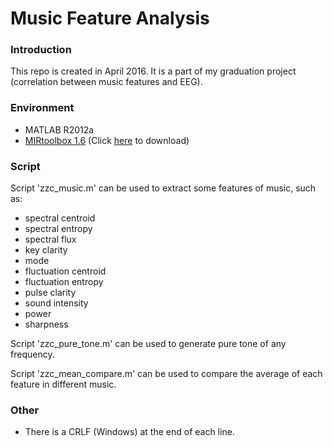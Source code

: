 # Music Feature Analysis #

### Introduction ###

This repo is created in April 2016. It is a part of my graduation project (correlation between music features and EEG).  

### Environment ###

* MATLAB R2012a  
* [MIRtoolbox 1.6](https://www.jyu.fi/hum/laitokset/musiikki/en/research/coe/materials/mirtoolbox) (Click [here](https://1drv.ms/u/s!ApNqBU0-Wme0jANBcmsqVUDcoXV8) to download)  

### Script ###

Script 'zzc_music.m' can be used to extract some features of music, such as:  

* spectral centroid  
* spectral entropy  
* spectral flux  
* key clarity  
* mode  
* fluctuation centroid  
* fluctuation entropy  
* pulse clarity  
* sound intensity  
* power  
* sharpness  

Script 'zzc_pure_tone.m' can be used to generate pure tone of any frequency.  

Script 'zzc_mean_compare.m' can be used to compare the average of each feature in different music.  

### Other ###

* There is a CRLF (Windows) at the end of each line.  
